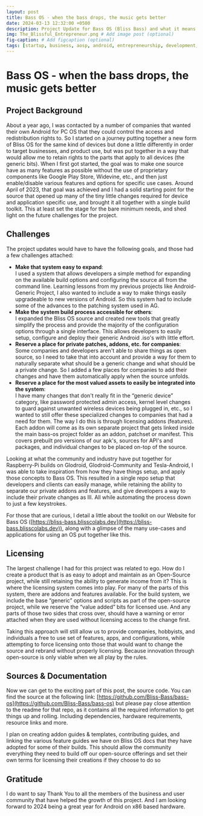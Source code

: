 ```yaml
---
layout: post
title: Bass OS - when the bass drops, the music gets better
date: 2024-03-13 12:32:00 +0500
description: Project Update for Bass OS (Bliss Bass) and what it means
img: The_Blissful_Entrepreneur.png # Add image post (optional)
fig-caption: # Add figcaption (optional)
tags: [startup, business, aosp, android, entrepreneurship, development, products, bass-os TheBlissfulEntrepreneur]
---
```




# Bass OS - when the bass drops, the music gets better


## Project Background

About a year ago, I was contacted by a number of companies that wanted their own Android for PC OS that they could control the access and redistribution rights to. So I started on a journey putting together a new form of Bliss OS for the same kind of devices but done a little differently in order to target businesses, and product use, but was put together in a way that would allow me to retain rights to the parts that apply to all devices (the generic bits). When I first got started, the goal was to make one source have as many features as possible without the use of proprietary components like Google Play Store, Widevine, etc., and then just enable/disable various features and options for specific use cases. Around April of 2023, that goal was achieved and I had a solid starting point for the source that opened up many of the tiny little changes required for device and application specific use, and brought it all together with a single build toolkit. This at least set the stage for the bare minimum needs, and shed light on the future challenges for the project.


## Challenges

The project updates would have to have the following goals, and those had a few challenges attached: 


* **Make that system easy to expand**: \
I used a system that allows developers a simple method for expanding on the available build options and configuring the source all from the command line. Learning lessons from my previous projects like Android-Generic Project, I also wanted to include a way to make things easily upgradeable to new versions of Android. So this system had to include some of the advances to the patching system used in AG. 
* **Make the system build process accessible for others**: \
I expanded the Bliss OS source and created new tools that greatly simplify the process and provide the majority of the configuration options through a single interface. This allows developers to easily setup, configure and deploy their generic Android .iso's with little effort.
* **Reserve a place for private patches, addons, etc. for companies**:  \
Some companies and developers aren't able to share things as open source, so I need to take that into account and provide a way for them to naturally separate what should be a generic change and what should be a private change. So I added a few places for companies to add their changes and have them automatically apply when the source unfolds. 
* **Reserve a place for the most valued assets to easily be integrated into the system**: \
I have many changes that don't really fit in the “generic device” category, like password protected admin access, kernel level changes to guard against unwanted wireless devices being plugged in, etc., so I wanted to still offer these specialized changes to companies that had a need for them. The way I do this is through licensing addons (features). Each addon will come as its own separate project that gets linked inside the main bass-os project folder as an addon, patchset or manifest. This covers prebuilt pro versions of our apk's, sources for API's and packages, and individual changes to be placed on-top of the source. 

Looking at what the community and industry have put together for Raspberry-Pi builds on Glodroid, Glodroid-Community and Tesla-Android, I was able to take inspiration from how they have things setup, and apply those concepts to Bass OS. This resulted in a single repo setup that developers and clients can easily manage, while retaining the ability to separate our private addons and features, and give developers a way to include their private changes as Ill. All while automating the process down to just a few keystrokes. 

For those that are curious, I detail a little about the toolkit on our Website for Bass OS ([https://bliss-bass.blisscolabs.dev](https://bliss-bass.blisscolabs.dev)), along with a glimpse of the many use-cases and applications for using an OS put together like this. 


## Licensing

The largest challenge I had for this project was related to ego. How do I create a product that is as easy to adopt and maintain as an Open-Source project, while still retaining the ability to generate income from it? This is where the licensing system comes into play. For many of the parts of this system, there are addons and features available. For the build system, we include the base “generic” options and scripts as part of the open-source project, while we reserve the “value added” bits for licensed use. And any parts of those two sides that cross over, should have a warning or error attached when they are used without licensing access to the change first.

Taking this approach will still allow us to provide companies, hobbyists, and individuals a free to use set of features, apps, and configurations, while attempting to force licensing onto those that would want to change the source and rebrand without properly licensing. Because innovation through open-source is only viable when we all play by the rules. 


## Sources & Documentation

Now we can get to the exciting part of this post, the source code. You can find the source at the following link: [https://github.com/Bliss-Bass/bass-os](https://github.com/Bliss-Bass/bass-os) but please pay close attention to the readme for that repo, as it contains all the required information to get things up and rolling. Including dependencies, hardware requirements, resource links and more.

I plan on creating addon guides & templates, contributing guides, and linking the various feature guides we have on Bliss OS docs that they have adopted for some of their builds. This should allow the community everything they need to build off our open-source offerings and set their own terms for licensing their creations if they choose to do so


## Gratitude

I do want to say Thank You to all the members of the business and user community that have helped the growth of this project. And I am looking forward to 2024 being a great year for Android on x86 based hardware. 

